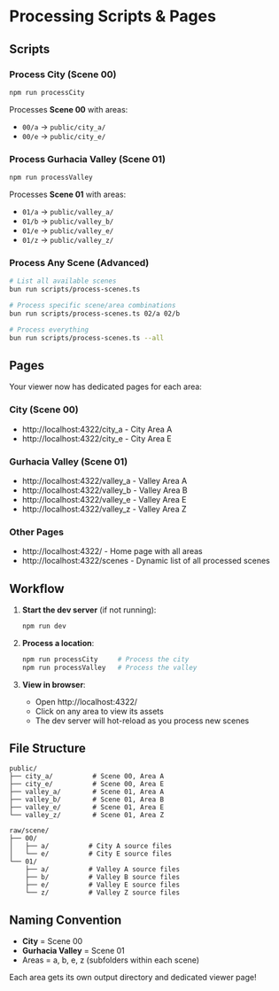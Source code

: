# Processing Scripts & Pages

## Scripts

### Process City (Scene 00)
```bash
npm run processCity
```
Processes **Scene 00** with areas:
- `00/a` → `public/city_a/`
- `00/e` → `public/city_e/`

### Process Gurhacia Valley (Scene 01)
```bash
npm run processValley
```
Processes **Scene 01** with areas:
- `01/a` → `public/valley_a/`
- `01/b` → `public/valley_b/`
- `01/e` → `public/valley_e/`
- `01/z` → `public/valley_z/`

### Process Any Scene (Advanced)
```bash
# List all available scenes
bun run scripts/process-scenes.ts

# Process specific scene/area combinations
bun run scripts/process-scenes.ts 02/a 02/b

# Process everything
bun run scripts/process-scenes.ts --all
```

## Pages

Your viewer now has dedicated pages for each area:

### City (Scene 00)
- http://localhost:4322/city_a - City Area A
- http://localhost:4322/city_e - City Area E

### Gurhacia Valley (Scene 01)
- http://localhost:4322/valley_a - Valley Area A
- http://localhost:4322/valley_b - Valley Area B
- http://localhost:4322/valley_e - Valley Area E
- http://localhost:4322/valley_z - Valley Area Z

### Other Pages
- http://localhost:4322/ - Home page with all areas
- http://localhost:4322/scenes - Dynamic list of all processed scenes

## Workflow

1. **Start the dev server** (if not running):
   ```bash
   npm run dev
   ```

2. **Process a location**:
   ```bash
   npm run processCity     # Process the city
   npm run processValley   # Process the valley
   ```

3. **View in browser**:
   - Open http://localhost:4322/
   - Click on any area to view its assets
   - The dev server will hot-reload as you process new scenes

## File Structure

```
public/
├── city_a/          # Scene 00, Area A
├── city_e/          # Scene 00, Area E
├── valley_a/        # Scene 01, Area A
├── valley_b/        # Scene 01, Area B
├── valley_e/        # Scene 01, Area E
└── valley_z/        # Scene 01, Area Z

raw/scene/
├── 00/
│   ├── a/          # City A source files
│   └── e/          # City E source files
└── 01/
    ├── a/          # Valley A source files
    ├── b/          # Valley B source files
    ├── e/          # Valley E source files
    └── z/          # Valley Z source files
```

## Naming Convention

- **City** = Scene 00
- **Gurhacia Valley** = Scene 01
- Areas = a, b, e, z (subfolders within each scene)

Each area gets its own output directory and dedicated viewer page!
